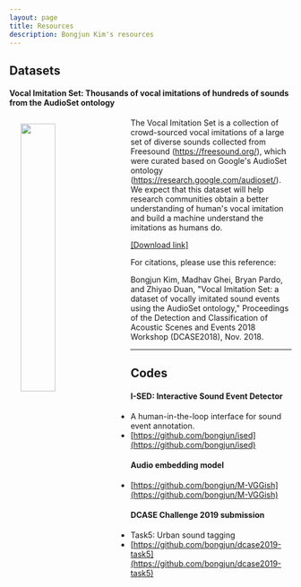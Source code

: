 ```yaml
---
layout: page
title: Resources
description: Bongjun Kim's resources
---
```



## Datasets

#### Vocal Imitation Set: Thousands of vocal imitations of hundreds of sounds from the AudioSet ontology

<a href="{{ BASE_PATH }}/pages/research.html"><img src="{{ BASE_PATH }}/pages/files/imitationset_icon.png" width="35%" height="35%" align="left" style="margin:10px 20px "></a>

The Vocal Imitation Set is a collection of crowd-sourced vocal imitations of a large set of diverse sounds collected from Freesound (https://freesound.org/), which were curated based on Google's AudioSet ontology (https://research.google.com/audioset/). We expect that this dataset will help research communities obtain a better understanding of human's vocal imitation and build a machine understand the imitations as humans do.

[[Download link]](https://doi.org/10.5281/zenodo.1340763)

For citations, please use this reference:

Bongjun Kim, Madhav Ghei, Bryan Pardo, and Zhiyao Duan, "Vocal Imitation Set: a dataset of vocally imitated sound events using the AudioSet ontology," Proceedings of the Detection and Classification of Acoustic Scenes and Events 2018 Workshop (DCASE2018), Nov. 2018.

---- 
## Codes

#### I-SED: Interactive Sound Event Detector

* A human-in-the-loop interface for sound event annotation.
* [https://github.com/bongjun/ised](https://github.com/bongjun/ised)

#### Audio embedding model
* [https://github.com/bongjun/M-VGGish](https://github.com/bongjun/M-VGGish)

#### DCASE Challenge 2019 submission
* Task5: Urban sound tagging
* [https://github.com/bongjun/dcase2019-task5](https://github.com/bongjun/dcase2019-task5)
